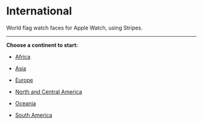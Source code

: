 # International
World flag watch faces for Apple Watch, using Stripes.

---

**Choose a continent to start:**

- [Africa](https://github.com/simple-alcohol/International/tree/main/Africa)

- [Asia](https://github.com/simple-alcohol/International/tree/main/Asia)

- [Europe](https://github.com/simple-alcohol/International/tree/main/Europe)

- [North and Central America](https://github.com/simple-alcohol/International/tree/main/North%20and%20Central%20America)

- [Oceania](https://github.com/simple-alcohol/International/tree/main/Oceania)

- [South America](https://github.com/simple-alcohol/International/tree/main/South%20America)
